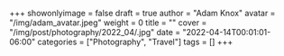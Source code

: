 +++
showonlyimage = false
draft = true
author = "Adam Knox"
avatar = "/img/adam_avatar.jpeg"
weight = 0
title = ""
cover = "/img/post/photography/2022_04/.jpg"
date = "2022-04-14T00:01:01-06:00"
categories = ["Photography", "Travel"]
tags = []
+++
<!--more-->

